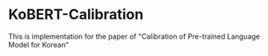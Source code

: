 # KoBERT-Calibration
This is implementation for the paper of "Calibration of Pre-trained Language Model for Korean"

